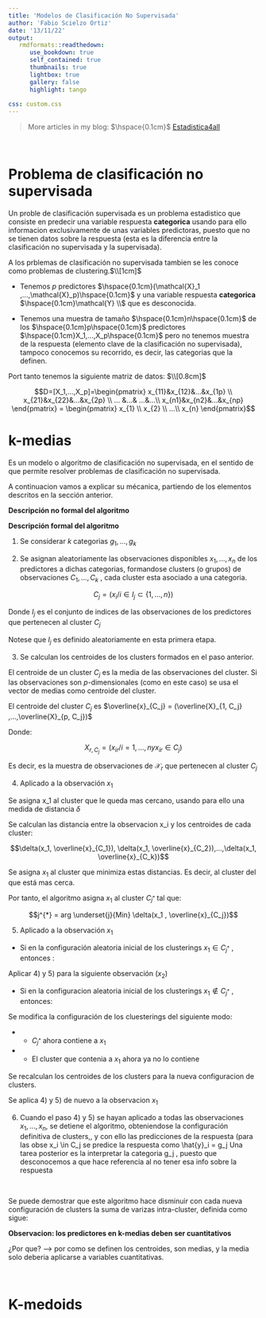 ```yaml
---
title: 'Modelos de Clasificación No Supervisada'
author: 'Fabio Scielzo Ortiz'
date: '13/11/22'
output: 
   rmdformats::readthedown:
      use_bookdown: true
      self_contained: true
      thumbnails: true
      lightbox: true
      gallery: false
      highlight: tango
      
css: custom.css
---
```



<div>
<style scoped>
    .dataframe tbody tr th:only-of-type {
        vertical-align: middle;
    }

    .dataframe tbody tr th {
        vertical-align: top;
    }

    .dataframe thead th {
        text-align: right;
    }
    
 
    table {
     display: block;
     overflow-x: auto;
     border-collapse: collapse;
     border-spacing: 0;
     border: 0px solid;
     color: var(--jp-ui-font-color1);
     font-size: 14px;
     margin-left: auto;
     margin-right: auto;
     
            }
            
</style>






> More articles in my blog:   $\hspace{0.1cm}$   [Estadistica4all](https://fabioscielzoortiz.github.io/Estadistica4all.github.io/)



<br>


# Problema de clasificación no supervisada


Un proble de clasificación supervisada  es un problema estadistico que consiste en predecir una variable respuesta **categorica** usando para ello informacion exclusivamente de unas variables predictoras, puesto que no se tienen datos sobre la respuesta (esta es la diferencia entre la clasificación no supervisada y la supervisada). 

A los prblemas de clasificación no supervisada tambien se les conoce como problemas de clustering.$\\[1cm]$



- Tenemos $p$ predictores  $\hspace{0.1cm}(\mathcal{X}_1 ,...,\mathcal{X}_p)\hspace{0.1cm}$ y una variable respuesta **categorica** $\hspace{0.1cm}\mathcal{Y} \\$ que es desconocida.


- Tenemos una muestra de tamaño $\hspace{0.1cm}n\hspace{0.1cm}$ de los $\hspace{0.1cm}p\hspace{0.1cm}$ predictores $\hspace{0.1cm}X_1,...,X_p\hspace{0.1cm}$  pero no tenemos muestra de la respuesta (elemento clave de la clasificación no supervisada), tampoco conocemos su recorrido, es decir, las categorias que la definen.

Port tanto tenemos la siguiente matriz de datos: $\\[0.8cm]$

$$D=[X_1,...,X_p]=\begin{pmatrix}
    x_{11}&x_{12}&...&x_{1p} \\
    x_{21}&x_{22}&...&x_{2p} \\
    ... &...& ...&...\\
    x_{n1}&x_{n2}&...&x_{np}
    \end{pmatrix} = \begin{pmatrix}
    x_{1} \\
    x_{2}  \\
     ...\\
     x_{n} 
    \end{pmatrix}$$





# k-medias


Es un modelo o algoritmo de clasificación no supervisada, en el sentido de que permite resolver problemas de clasificación no supervisada.

A continuacion vamos a explicar su mécanica, partiendo de los elementos descritos en la sección anterior.



**Descripción no formal del algoritmo**












**Descripción formal del algoritmo**


1) Se considerar $k$ categorias $g_1,...,g_k$


2) Se asignan aleatoriamente las observaciones disponibles $x_1,...,x_n$ de los predictores a dichas categorias, formandose clusters (o grupos) de observaciones $C_1,...,C_k$ , cada cluster esta asociado a una categoria.

$$C_j = ( x_i / i \in I_j \subset \lbrace 1,...,n \rbrace )$$

Donde $I_j$ es el conjunto de indices de las observaciones de los predictores que pertenecen al cluster $C_j$

Notese que $I_j$ es definido aleatoriamente en esta primera etapa.


3) Se calculan los centroides de los clusters formados en el paso anterior.

El centroide de un cluster $C_j$  es la media de las observaciones del cluster. Si las observaciones son $p$-dimensionales (como en este caso) se usa el vector de medias como centroide del cluster.


El centroide del cluster $C_j$ es $\overline{x}_{C_j} = (\overline{X}_{1, C_j} ,...,\overline{X}_{p, C_j})$

Donde:

$$X_{r , C_j } = (x_{ir} / i=1,...,n y x_{ir} \in C_j)$$

Es decir, es la muestra de observaciones de $\mathcal{X}_r$ que pertenecen al cluster $C_j$


4) Aplicado a la observación $x_1$

Se asigna x_1 al cluster que le queda mas cercano, usando para ello una medida de distancia $\delta$

Se calculan las distancia entre la observacion x_i y los centroides de cada cluster:

$$\delta(x_1, \overline{x}_{C_1}), \delta(x_1, \overline{x}_{C_2}),...,\delta(x_1, \overline{x}_{C_k})$$

Se asigna $x_1$ al cluster que minimiza estas distancias. Es decir, al cluster del que está mas cerca.



Por tanto, el algoritmo asigna $x_1$ al cluster $C_{j^*}$ tal que:

$$j^{*} = arg \underset{j}{Min} \delta(x_1 , \overline{x}_{C_j})$$





5) Aplicado a la observación $x_1$



- Si en la configuración aleatoria inicial de los clusterings $x_1 \in C_{j^*}$  , entonces :

Aplicar 4) y 5) para la siguiente observación $(x_2)$

 
- Si en la configuracion aleatoria inicial de los clusterings $x_1 \notin C_{j^*}$ , entonces:

Se modifica la configuración de los cluesterings del siguiente modo:

 - - $C_{j^*}$ ahora contiene a $x_1$

 - - El cluster que contenia a $x_1$ ahora ya no lo contiene

Se recalculan los centroides de los clusters para la nueva configuracion de clusters.

Se aplica 4) y 5) de nuevo a la observacion $x_1$



6) Cuando el paso 4) y 5) se hayan aplicado a todas las observaciones $x_1,...,x_n$, se detiene el algoritmo, obteniendose la configuración definitiva de clusters,, y con ello las predicciones de la respuesta (para las obse x_i \in C_j se predice la respuesta como \hat{y}_i = g_j  Una tarea posterior es la interpretar la categoria g_j , puesto que desconocemos a que hace referencia al no tener esa info sobre la respuesta


<br>


Se puede demostrar que este algoritmo hace disminuir con cada nueva configuración de clusters la suma de varizas intra-cluster, definida como sigue:













**Observacion: los predictores en k-medias deben ser cuantitativos**


¿Por que?  --> por como se definen los centroides, son medias, y la media solo deberia aplicarse a variables cuantitativas.


<br>


# K-medoids







